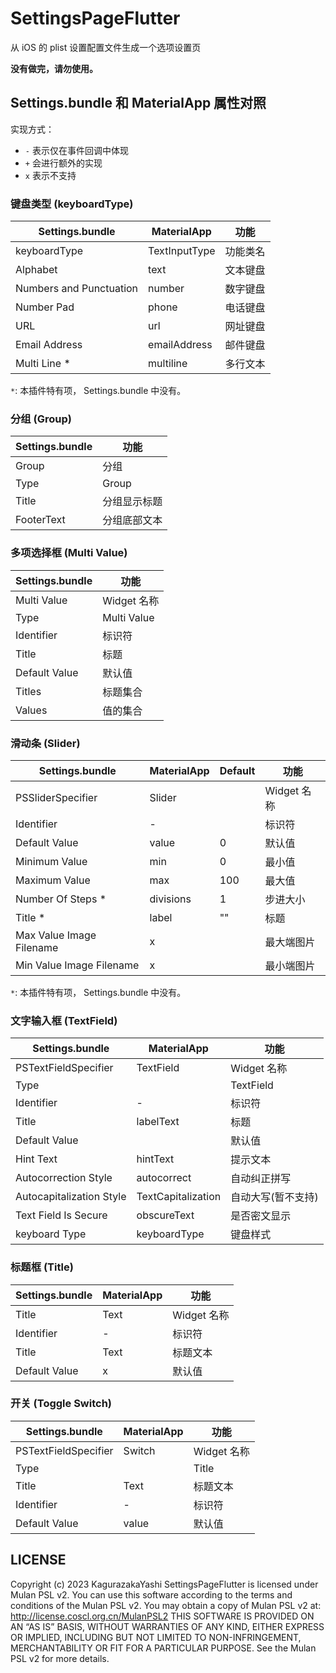 # SettingsPageFlutter

从 iOS 的 plist 设置配置文件生成一个选项设置页

**没有做完，请勿使用。**

## Settings.bundle 和 MaterialApp 属性对照

实现方式：
- `-` 表示仅在事件回调中体现
- `+` 会进行额外的实现
- `x` 表示不支持

### 键盘类型 (keyboardType)

| Settings.bundle         | MaterialApp   | 功能     |
| ----------------------- | ------------- | -------- |
| keyboardType            | TextInputType | 功能类名 |
| Alphabet                | text          | 文本键盘 |
| Numbers and Punctuation | number        | 数字键盘 |
| Number Pad              | phone         | 电话键盘 |
| URL                     | url           | 网址键盘 |
| Email Address           | emailAddress  | 邮件键盘 |
| Multi Line *            | multiline     | 多行文本 |

`*`: 本插件特有项， Settings.bundle 中没有。

### 分组 (Group)

| Settings.bundle | 功能         |
| --------------- | ------------ |
| Group           | 分组         |
| Type            | Group        |
| Title           | 分组显示标题 |
| FooterText      | 分组底部文本 |

### 多项选择框 (Multi Value)

| Settings.bundle | 功能        |
| --------------- | ----------- |
| Multi Value     | Widget 名称 |
| Type            | Multi Value |
| Identifier      | 标识符      |
| Title           | 标题        |
| Default Value   | 默认值      |
| Titles          | 标题集合    |
| Values          | 值的集合    |

### 滑动条 (Slider)

| Settings.bundle          | MaterialApp | Default | 功能        |
| ------------------------ | ----------- | ------- | ----------- |
| PSSliderSpecifier        | Slider      |         | Widget 名称 |
| Identifier               | -           |         | 标识符      |
| Default Value            | value       | 0       | 默认值      |
| Minimum Value            | min         | 0       | 最小值      |
| Maximum Value            | max         | 100     | 最大值      |
| Number Of Steps *        | divisions   | 1       | 步进大小    |
| Title *                  | label       | ""      | 标题        |
| Max Value Image Filename | x           |         | 最大端图片  |
| Min Value Image Filename | x           |         | 最小端图片  |

`*`: 本插件特有项， Settings.bundle 中没有。

### 文字输入框 (TextField)

| Settings.bundle          | MaterialApp        | 功能               |
| ------------------------ | ------------------ | ------------------ |
| PSTextFieldSpecifier     | TextField          | Widget 名称        |
| Type                     |                    | TextField          |
| Identifier               | -                  | 标识符             |
| Title                    | labelText          | 标题               |
| Default Value            |                    | 默认值             |
| Hint Text                | hintText           | 提示文本           |
| Autocorrection Style     | autocorrect        | 自动纠正拼写       |
| Autocapitalization Style | TextCapitalization | 自动大写(暂不支持) |
| Text Field Is Secure     | obscureText        | 是否密文显示       |
| keyboard Type            | keyboardType       | 键盘样式           |

### 标题框 (Title)

| Settings.bundle | MaterialApp | 功能        |
| --------------- | ----------- | ----------- |
| Title           | Text        | Widget 名称 |
| Identifier      | -           | 标识符      |
| Title           | Text        | 标题文本    |
| Default Value   | x           | 默认值      |

### 开关 (Toggle Switch)

| Settings.bundle      | MaterialApp | 功能        |
| -------------------- | ----------- | ----------- |
| PSTextFieldSpecifier | Switch      | Widget 名称 |
| Type                 |             | Title       |
| Title                | Text        | 标题文本    |
| Identifier           | -           | 标识符      |
| Default Value        | value       | 默认值      |

## LICENSE

Copyright (c) 2023 KagurazakaYashi SettingsPageFlutter is licensed under Mulan PSL v2. You can use this software according to the terms and conditions of the Mulan PSL v2. You may obtain a copy of Mulan PSL v2 at: http://license.coscl.org.cn/MulanPSL2 THIS SOFTWARE IS PROVIDED ON AN “AS IS” BASIS, WITHOUT WARRANTIES OF ANY KIND, EITHER EXPRESS OR IMPLIED, INCLUDING BUT NOT LIMITED TO NON-INFRINGEMENT, MERCHANTABILITY OR FIT FOR A PARTICULAR PURPOSE. See the Mulan PSL v2 for more details.
